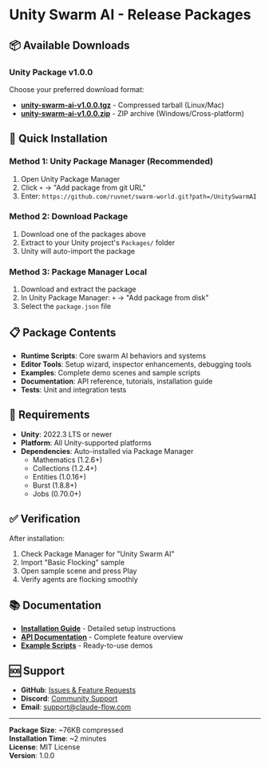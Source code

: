 # Unity Swarm AI - Release Packages

## 📦 Available Downloads

### Unity Package v1.0.0

Choose your preferred download format:

- **[unity-swarm-ai-v1.0.0.tgz](unity-swarm-ai-v1.0.0.tgz)** - Compressed tarball (Linux/Mac)
- **[unity-swarm-ai-v1.0.0.zip](unity-swarm-ai-v1.0.0.zip)** - ZIP archive (Windows/Cross-platform)

## 🚀 Quick Installation

### Method 1: Unity Package Manager (Recommended)
1. Open Unity Package Manager
2. Click `+` → "Add package from git URL"
3. Enter: `https://github.com/ruvnet/swarm-world.git?path=/UnitySwarmAI`

### Method 2: Download Package
1. Download one of the packages above
2. Extract to your Unity project's `Packages/` folder
3. Unity will auto-import the package

### Method 3: Package Manager Local
1. Download and extract the package
2. In Unity Package Manager: `+` → "Add package from disk"
3. Select the `package.json` file

## 📋 Package Contents

- **Runtime Scripts**: Core swarm AI behaviors and systems
- **Editor Tools**: Setup wizard, inspector enhancements, debugging tools
- **Examples**: Complete demo scenes and sample scripts
- **Documentation**: API reference, tutorials, installation guide
- **Tests**: Unit and integration tests

## 🔧 Requirements

- **Unity**: 2022.3 LTS or newer
- **Platform**: All Unity-supported platforms
- **Dependencies**: Auto-installed via Package Manager
  - Mathematics (1.2.6+)
  - Collections (1.2.4+)
  - Entities (1.0.16+)
  - Burst (1.8.8+)
  - Jobs (0.70.0+)

## ✅ Verification

After installation:
1. Check Package Manager for "Unity Swarm AI"
2. Import "Basic Flocking" sample
3. Open sample scene and press Play
4. Verify agents are flocking smoothly

## 📚 Documentation

- **[Installation Guide](unity-swarm-ai-v1.0.0/INSTALL.md)** - Detailed setup instructions
- **[API Documentation](unity-swarm-ai-v1.0.0/README.md)** - Complete feature overview
- **[Example Scripts](unity-swarm-ai-v1.0.0/Examples/)** - Ready-to-use demos

## 🆘 Support

- **GitHub**: [Issues & Feature Requests](https://github.com/ruvnet/swarm-world/issues)
- **Discord**: [Community Support](https://discord.gg/swarm-ai)
- **Email**: support@claude-flow.com

---

**Package Size**: ~76KB compressed  
**Installation Time**: ~2 minutes  
**License**: MIT License  
**Version**: 1.0.0